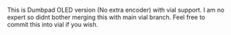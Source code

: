 This is Dumbpad OLED version (No extra encoder) with vial support. I am no expert so didnt bother merging this with main vial branch. Feel free to commit this into vial if you wish.
